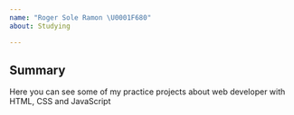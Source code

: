 ```yaml
---
name: "Roger Sole Ramon \U0001F680"
about: Studying

---
```


## Summary
Here you can see some of my practice projects about web developer with HTML, CSS and JavaScript

